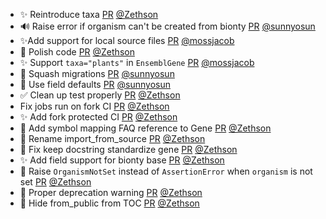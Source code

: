 - ✨  Reintroduce taxa [PR](https://github.com/laminlabs/bionty/pull/168) [@Zethson](https://github.com/Zethson)
- 🔊 Raise error if organism can't be created from bionty [PR](https://github.com/laminlabs/bionty/pull/167) [@sunnyosun](https://github.com/sunnyosun)
- ✨Add support for local source files [PR](https://github.com/laminlabs/bionty/pull/156) [@mossjacob](https://github.com/mossjacob)
- 🎨 Polish code [PR](https://github.com/laminlabs/bionty/pull/164) [@Zethson](https://github.com/Zethson)
- ✨ Support `taxa="plants"` in `EnsemblGene` [PR](https://github.com/laminlabs/bionty/pull/153) [@mossjacob](https://github.com/mossjacob)
- 🎨 Squash migrations [PR](https://github.com/laminlabs/bionty/pull/162) [@sunnyosun](https://github.com/sunnyosun)
- 🎨 Use field defaults [PR](https://github.com/laminlabs/bionty/pull/158) [@sunnyosun](https://github.com/sunnyosun)
- ✅ Clean up test properly [PR](https://github.com/laminlabs/bionty/pull/161) [@Zethson](https://github.com/Zethson)
- Fix jobs run on fork CI [PR](https://github.com/laminlabs/bionty/pull/159) [@Zethson](https://github.com/Zethson)
- ✨ Add fork protected CI [PR](https://github.com/laminlabs/bionty/pull/157) [@Zethson](https://github.com/Zethson)
- 📝 Add symbol mapping FAQ reference to Gene  [PR](https://github.com/laminlabs/bionty/pull/149) [@Zethson](https://github.com/Zethson)
- 🎨 Rename import_from_source [PR](https://github.com/laminlabs/bionty/pull/150) [@Zethson](https://github.com/Zethson)
- 📝 Fix keep docstring standardize gene [PR](https://github.com/laminlabs/bionty/pull/148) [@Zethson](https://github.com/Zethson)
- ✨ Add field support for bionty base [PR](https://github.com/laminlabs/bionty/pull/146) [@Zethson](https://github.com/Zethson)
- 🎨 Raise `OrganismNotSet` instead of `AssertionError` when `organism` is not set [PR](https://github.com/laminlabs/bionty/pull/144) [@Zethson](https://github.com/Zethson)
- 🎨 Proper deprecation warning [PR](https://github.com/laminlabs/bionty/pull/138) [@Zethson](https://github.com/Zethson)
- 🐛 Hide from_public from TOC [PR](https://github.com/laminlabs/bionty/pull/135) [@Zethson](https://github.com/Zethson)
